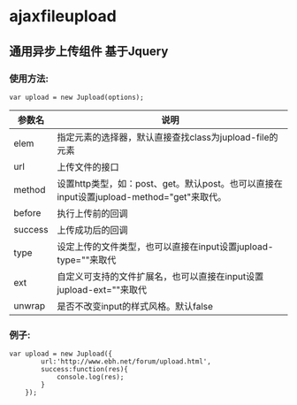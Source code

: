 # ajaxfileupload

## 通用异步上传组件 基于Jquery

### 使用方法:

```
var upload = new Jupload(options);
```


参数名 | 说明
---|---
elem | 指定元素的选择器，默认直接查找class为jupload-file的元素
url | 上传文件的接口
method | 设置http类型，如：post、get。默认post。也可以直接在input设置jupload-method="get"来取代。
before | 执行上传前的回调
success | 上传成功后的回调
type | 	设定上传的文件类型，也可以直接在input设置jupload-type=""来取代
ext | 	自定义可支持的文件扩展名，也可以直接在input设置jupload-ext=""来取代
unwrap | 	是否不改变input的样式风格。默认false

### 例子:

```
var upload = new Jupload({
		url:'http://www.ebh.net/forum/upload.html',
		success:function(res){
			console.log(res);
		}
	});
```